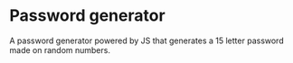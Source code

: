 # Password generator

A password generator powered by JS that generates a 15 letter password made on random numbers.
